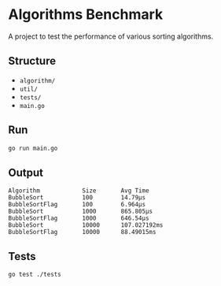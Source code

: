# Algorithms Benchmark

A project to test the performance of various sorting algorithms.

## Structure

- `algorithm/`
- `util/`
- `tests/`
- `main.go`

## Run

```bash
go run main.go
```

## Output

```
Algorithm            Size       Avg Time
BubbleSort           100        14.79µs
BubbleSortFlag       100        6.964µs
BubbleSort           1000       865.805µs
BubbleSortFlag       1000       646.54µs
BubbleSort           10000      107.027192ms
BubbleSortFlag       10000      88.49015ms
```

## Tests

```bash
go test ./tests
```
